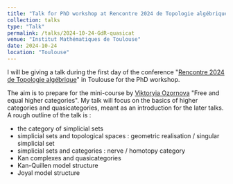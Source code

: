```yaml
---
title: "Talk for PhD workshop at Rencontre 2024 de Topologie algébrique"
collection: talks
type: "Talk"
permalink: /talks/2024-10-24-GdR-quasicat
venue: "Institut Mathématiques de Toulouse"
date: 2024-10-24
location: "Toulouse"
---
```


I will be giving a talk during the first day of the conference "[Rencontre 2024 de Topologie algébrique](https://indico.math.cnrs.fr/event/12304/overview)" in Toulouse for the PhD workshop. 

The aim is to prepare for the mini-course by [Viktoryia Ozornova](https://people.mpim-bonn.mpg.de/viktoriya.ozornova/) "Free and equal higher categories". My talk will focus on the basics of higher categories and quasicategories, meant as an introduction for the later talks. A rough outline of the talk is : 
  * the category of simplicial sets
  * simplicial sets and topological spaces : geometric realisation / singular simplicial set 
  * simplicial sets and categories : nerve / homotopy category 
  * Kan complexes and quasicategories
  * Kan-Quillen model structure
  * Joyal model structure 
